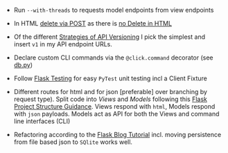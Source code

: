 * Run ``--with-threads`` to requests model endpoints from view endpoints

* In HTML [delete via POST] as there is [no Delete in HTML]

* Of the different [Strategies of API Versioning] I pick the simplest and insert ``v1`` in my API endpoint URLs.

* Declare custom CLI commands via the ``@click.command`` decorator (see [db.py](app/db.py))

* Follow [Flask Testing] for easy ``PyTest`` unit testing incl a Client Fixture

* Different routes for html and for json [preferable] over branching by request type). Split code into
_Views_ and _Models_ following this [Flask Project Structure Guidance]. Views respond
with ``html``, Models respond with ``json`` payloads. Models act as API for both the Views and command line interfaces (CLI)

* Refactoring according to the [Flask Blog Tutorial] incl. moving
persistence from file based json to ``SQlite`` works well.


[delete via POST]: https://dev.to/moz5691/method-override-for-put-and-delete-in-html-3fp2
[Strategies of API Versioning]: https://www.xmatters.com/blog/devops/blog-four-rest-api-versioning-strategies/
[Flask Testing]: https://flask.palletsprojects.com/en/1.1.x/testing/
[Flask Project Structure Guidance]: https://exploreflask.com/en/latest/organizing.html
[no Delete in HTML]: https://softwareengineering.stackexchange.com/a/211790 
[json-routing]: https://stackoverflow.com/questions/49631072/how-to-return-also-json-and-render-template-in-flask
[Flask Blog Tutorial]: https://flask.palletsprojects.com/en/1.1.x/tutorial/